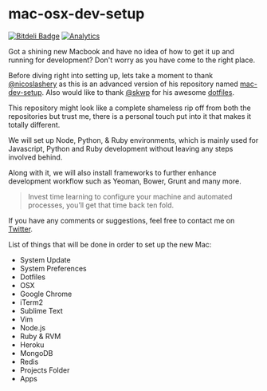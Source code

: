 mac-osx-dev-setup
=================

[![Bitdeli Badge](https://d2weczhvl823v0.cloudfront.net/arvind-naidu/mac-osx-dev-setup/trend.png)](https://bitdeli.com/free "Bitdeli Badge")
[![Analytics](https://ga-beacon.appspot.com/UA-XXXXX-X/your-repo/page-name)](https://github.com/igrigorik/ga-beacon)

Got a shining new Macbook and have no idea of how to get it up and running for development? Don't worry as you have come to the right place.
	
Before diving right into setting up, lets take a moment to thank [@nicoslashery](https://github.com/nicolashery) as this is an advanced version of his repository named [mac-dev-setup](https://github.com/nicolashery/mac-dev-setup). Also would like to thank [@skwp](https://github.com/skwp) for his awesome [dotfiles](https://github.com/skwp/dotfiles).

This repository might look like a complete shameless rip off from both the repositories but trust me, there is a personal touch put into it that makes it totally different.

We will set up Node, Python, & Ruby environments, which is mainly used for Javascript, Python and Ruby development without leaving any steps involved behind. 

Along with it, we will also install frameworks to further enhance development workflow such as Yeoman, Bower, Grunt and many more.

>Invest time learning to configure your machine and automated processes, you’ll get that time back ten fold.

If you have any comments or suggestions, feel free to contact me on [Twitter](https://twitter.com/rvine-naidu).

List of things that will be done in order to set up the new Mac:

- System Update
- System Preferences
- Dotfiles
- OSX 
- Google Chrome
- iTerm2
- Sublime Text
- Vim
- Node.js
- Ruby & RVM
- Heroku
- MongoDB
- Redis
- Projects Folder
- Apps



